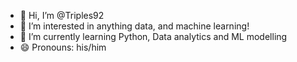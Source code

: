 - 👋 Hi, I’m @Triples92
- 👀 I’m interested in anything data, and machine learning!
- 🌱 I’m currently learning Python, Data analytics and ML modelling
- 😄 Pronouns: his/him 

<!---
Triples92/Triples92 is a ✨ special ✨ repository because its `README.md` (this file) appears on your GitHub profile.
You can click the Preview link to take a look at your changes.
--->
